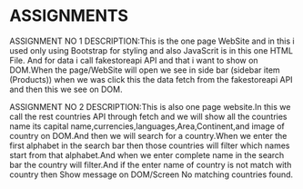 # ASSIGNMENTS
ASSIGNMENT NO 1 DESCRIPTION:This is the one page WebSite and in this i used only using Bootstrap for styling and also JavaScrit is in this one HTML File. And for data i  call fakestoreapi API and that i want to show on DOM.When the page/WebSite will open we see in side bar (sidebar item (Products)) when we was click this the data fetch from the fakestoreapi API and then this we see on DOM.

ASSIGNMENT NO 2 DESCRIPTION:This is also one page website.In this we call the rest countries API through fetch and we will show all the countries name its capital name,currencies,languages,Area,Continent,and image of country on DOM.And then we will search for a country.When we enter the first alphabet in the search bar then those countries will filter which names start from that alphabet.And when we enter complete name in the search bar the country will filter.And if the enter name of country is not match with country then Show message on DOM/Screen No matching countries found.
